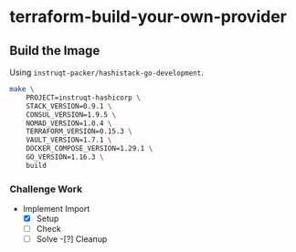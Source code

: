 # terraform-build-your-own-provider

## Build the Image

Using `instruqt-packer/hashistack-go-development`.

```bash
make \
    PROJECT=instruqt-hashicorp \
    STACK_VERSION=0.9.1 \
    CONSUL_VERSION=1.9.5 \
    NOMAD_VERSION=1.0.4 \
    TERRAFORM_VERSION=0.15.3 \
    VAULT_VERSION=1.7.1 \
    DOCKER_COMPOSE_VERSION=1.29.1 \
    GO_VERSION=1.16.3 \
    build
```

### Challenge Work

- Implement Import
    -[x] Setup
    -[ ] Check
    -[ ] Solve
    -[?] Cleanup
